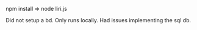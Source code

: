 npm install => node liri.js <command>

Did not setup a bd. Only runs locally. Had issues implementing the sql db.